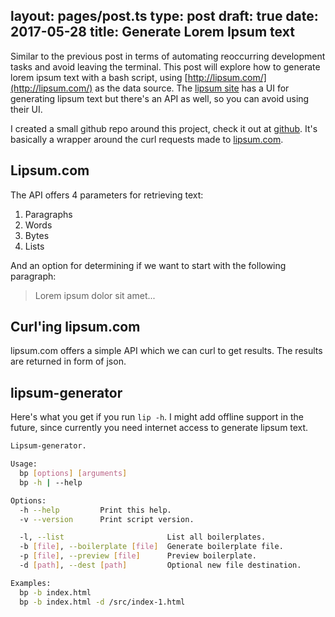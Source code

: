 layout: pages/post.ts
type: post
draft: true
date: 2017-05-28
title: Generate Lorem Ipsum text
---

Similar to the previous post in terms of automating reoccurring development tasks and avoid leaving the terminal. This post will explore how to generate lorem ipsum text with a bash script, using [http://lipsum.com/](http://lipsum.com/) as the data source. The [lipsum site](http://lipsum.com/) has a UI for generating lipsum text but there's an API as well, so you can avoid using their UI.

I created a small github repo around this project, check it out at [github](https://github.com/samiralajmovic/lipsum-generator). It's basically a wrapper around the curl requests made to [lipsum.com](http://lipsum.com/).

## Lipsum.com

The API offers 4 parameters for retrieving text:

1. Paragraphs
2. Words
3. Bytes
4. Lists

And an option for determining if we want to start with the following paragraph:

> Lorem ipsum dolor sit amet...

## Curl'ing lipsum.com

lipsum.com offers a simple API which we can curl to get results. The results are returned in form of json.

## lipsum-generator

Here's what you get if you run `lip -h`. I might add offline support in the future, since currently you need internet access to generate lipsum text.

```bash
Lipsum-generator.

Usage:
  bp [options] [arguments]
  bp -h | --help

Options:
  -h --help         Print this help.
  -v --version      Print script version.

  -l, --list                       List all boilerplates.
  -b [file], --boilerplate [file]  Generate boilerplate file.
  -p [file], --preview [file]      Preview boilerplate.
  -d [path], --dest [path]         Optional new file destination.

Examples:
  bp -b index.html
  bp -b index.html -d /src/index-1.html
```

